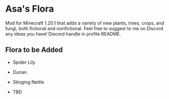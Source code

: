 # Asa's Flora

Mod for Minecraft 1.20.1 that adds a variety of new plants, trees, crops, and fungi, both fictional and nonfictional.
Feel free to suggest to me on Discord any ideas you have!
Discord handle in profile README.

## Flora to be Added

- Spider Lily

- Durian

- Stinging Nettle

- TBD

